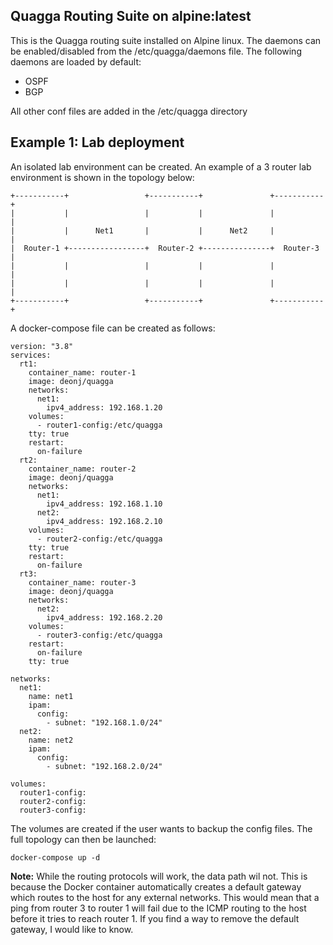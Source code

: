 ## Quagga Routing Suite on alpine:latest ##

This is the Quagga routing suite installed on Alpine linux. The daemons can be enabled/disabled from the /etc/quagga/daemons file. The following daemons are loaded by default:

* OSPF
* BGP

All other conf files are added in the /etc/quagga directory

## Example 1: Lab deployment ##

An isolated lab environment can be created. An example of a 3 router lab environment is shown in the topology below:

    +-----------+                 +-----------+               +-----------+
    |           |                 |           |               |           |
    |           |      Net1       |           |      Net2     |           |
    |  Router-1 +-----------------+  Router-2 +---------------+  Router-3 |
    |           |                 |           |               |           |
    |           |                 |           |               |           |
    +-----------+                 +-----------+               +-----------+

A docker-compose file can be created as follows:

    version: "3.8"
    services:
      rt1:
        container_name: router-1
        image: deonj/quagga
        networks:
          net1:
            ipv4_address: 192.168.1.20
        volumes:
          - router1-config:/etc/quagga
        tty: true
        restart:
          on-failure
      rt2:
        container_name: router-2
        image: deonj/quagga
        networks:
          net1:
            ipv4_address: 192.168.1.10
          net2:
            ipv4_address: 192.168.2.10
        volumes:
          - router2-config:/etc/quagga
        tty: true
        restart:
          on-failure
      rt3:
        container_name: router-3
        image: deonj/quagga
        networks:
          net2:
            ipv4_address: 192.168.2.20
        volumes:
          - router3-config:/etc/quagga
        restart:
          on-failure
        tty: true
       
    networks:
      net1:
        name: net1
        ipam:
          config:
            - subnet: "192.168.1.0/24"
      net2:
        name: net2
        ipam:
          config:
            - subnet: "192.168.2.0/24"
       
    volumes:
      router1-config:
      router2-config:
      router3-config:

The volumes are created if the user wants to backup the config files. The full topology can then be launched: 

    docker-compose up -d
    
**Note:** While the routing protocols will work, the data path wil not. This is because the Docker container automatically creates a default gateway which routes to the host for any external networks. This would mean that a ping from router 3 to router 1 will fail due to the ICMP routing to the host before it tries to reach router 1. If you find a way to remove the default gateway, I would like to know.

